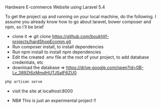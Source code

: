 Hardware E-commerce Website using Laravel 5.4

To get the project up and running on your local machine, do the following. I assume you already know how to go about laravel, bower composer and npm, so i'll be brief

- clone it => git clone https://github.com/boukhlif-projects/hardShopEcomm.git
- Run composer install, to install dependencies
- Run npm install to install npm dependencies
- Edit the created .env file at the root of your project, to add database credentials, etc
- download the database => https://drive.google.com/open?id=0B-Lv_389Zt6zMmdHUTJSalF6ZU0
```bash
php artisan serve
```
- visit the site at localhost:8000

- NB# This is just an experimental project !!
